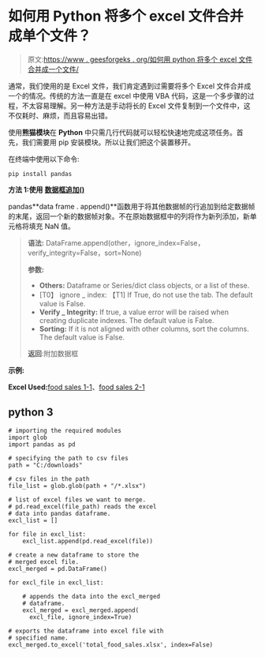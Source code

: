 # 如何用 Python 将多个 excel 文件合并成单个文件？

> 原文:[https://www . geesforgeks . org/如何用 python 将多个 excel 文件合并成一个文件/](https://www.geeksforgeeks.org/how-to-merge-multiple-excel-files-into-a-single-files-with-python/)

通常，我们使用的是 Excel 文件，我们肯定遇到过需要将多个 Excel 文件合并成一个的情况。传统的方法一直是在 excel 中使用 VBA 代码，这是一个多步骤的过程，不太容易理解。另一种方法是手动将长的 Excel 文件复制到一个文件中，这不仅耗时、麻烦，而且容易出错。

使用**熊猫模块**在 **Python** 中只需几行代码就可以轻松快速地完成这项任务。首先，我们需要用 pip 安装模块。所以让我们把这个装置移开。

在终端中使用以下命令:

```
pip install pandas
```

**方法 1:使用** [**数据框追加()**](https://www.geeksforgeeks.org/python-pandas-dataframe-append/#:~:text=append()%20function%20is%20used,are%20populated%20with%20NaN%20value.&text=ignore_index%20%3A%20If%20True%2C%20do%20not%20use%20the%20index%20labels.)

pandas**data frame . append()**函数用于将其他数据帧的行追加到给定数据帧的末尾，返回一个新的数据帧对象。不在原始数据框中的列将作为新列添加，新单元格将填充 NaN 值。

> **语法:** DataFrame.append(other，ignore_index=False，verify_integrity=False，sort=None)
> 
> **参数:**
> 
> *   **Others:** Dataframe or Series/dict class objects, or a list of these.
> *   [T0】 ignore _ index: 【T1] If True, do not use the tab. The default value is False.
> *   **Verify _ Integrity:** If true, a value error will be raised when creating duplicate indexes. The default value is False.
> *   **Sorting:** If it is not aligned with other columns, sort the columns. The default value is False.
> 
> **返回**:附加数据框

**示例:**

**Excel Used:**[food sales 1-1](https://media.geeksforgeeks.org/wp-content/cdn-uploads/20210525133803/FoodSales1-1.xlsx)、[food sales 2-1](https://media.geeksforgeeks.org/wp-content/cdn-uploads/20210525133804/FoodSales2-1.xlsx)

## python 3

```
# importing the required modules
import glob
import pandas as pd

# specifying the path to csv files
path = "C:/downloads"

# csv files in the path
file_list = glob.glob(path + "/*.xlsx")

# list of excel files we want to merge.
# pd.read_excel(file_path) reads the excel
# data into pandas dataframe.
excl_list = []

for file in excl_list:
    excl_list.append(pd.read_excel(file))

# create a new dataframe to store the 
# merged excel file.
excl_merged = pd.DataFrame()

for excl_file in excl_list:

    # appends the data into the excl_merged 
    # dataframe.
    excl_merged = excl_merged.append(
      excl_file, ignore_index=True)

# exports the dataframe into excel file with
# specified name.
excl_merged.to_excel('total_food_sales.xlsx', index=False)
```